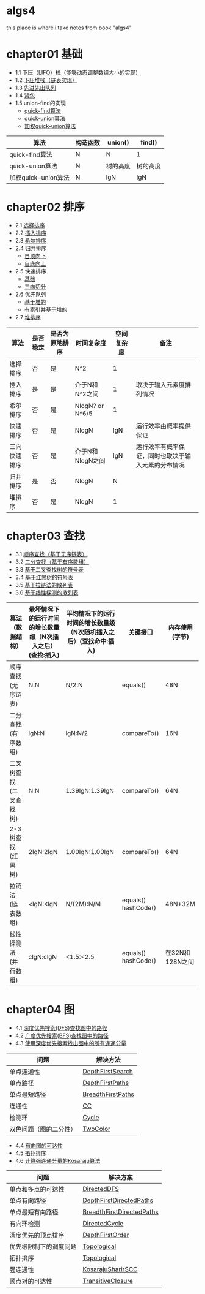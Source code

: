 # algs4
this place is where i take notes from book "algs4"

# chapter01 基础
* 1.1 [下压（LIFO）栈（能够动态调整数组大小的实现）](https://github.com/ejunjsh/algs4/blob/master/src/main/java/edu/princeton/cs/algs4/ResizingArrayStack.java)
* 1.2 [下压堆栈（链表实现）](https://github.com/ejunjsh/algs4/blob/master/src/main/java/edu/princeton/cs/algs4/Stack.java)
* 1.3 [先进先出队列](https://github.com/ejunjsh/algs4/blob/master/src/main/java/edu/princeton/cs/algs4/Queue.java)
* 1.4 [背包](https://github.com/ejunjsh/algs4/blob/master/src/main/java/edu/princeton/cs/algs4/Bag.java)
* 1.5 union-find的实现
    * [quick-find算法](https://github.com/ejunjsh/algs4/blob/master/src/main/java/edu/princeton/cs/algs4/QuickFindUF.java)
    * [quick-union算法](https://github.com/ejunjsh/algs4/blob/master/src/main/java/edu/princeton/cs/algs4/QuickUnionUF.java)
    * [加权quick-union算法](https://github.com/ejunjsh/algs4/blob/master/src/main/java/edu/princeton/cs/algs4/WeightedQuickUnionUF.java)


    
算法|构造函数|union()|find()
----|------|-------|-------
quick-find算法|N|N|1
quick-union算法|N|树的高度|树的高度
加权quick-union算法|N|lgN|lgN



# chapter02 排序
* 2.1 [选择排序](https://github.com/ejunjsh/algs4/blob/master/src/main/java/edu/princeton/cs/algs4/Selection.java)
* 2.2 [插入排序](https://github.com/ejunjsh/algs4/blob/master/src/main/java/edu/princeton/cs/algs4/Insertion.java)
* 2.3 [希尔排序](https://github.com/ejunjsh/algs4/blob/master/src/main/java/edu/princeton/cs/algs4/Shell.java)
* 2.4 归并排序
    * [自顶向下](https://github.com/ejunjsh/algs4/blob/master/src/main/java/edu/princeton/cs/algs4/Merge.java)
    * [自底向上](https://github.com/ejunjsh/algs4/blob/master/src/main/java/edu/princeton/cs/algs4/MergeBU.java)
* 2.5 快速排序
    * [基础](https://github.com/ejunjsh/algs4/blob/master/src/main/java/edu/princeton/cs/algs4/Quick.java)
    * [三向切分](https://github.com/ejunjsh/algs4/blob/master/src/main/java/edu/princeton/cs/algs4/Quick3way.java)
* 2.6 优先队列
    * [基于堆的](https://github.com/ejunjsh/algs4/blob/master/src/main/java/edu/princeton/cs/algs4/MaxPQ.java)
    * [有索引并基于堆的](https://github.com/ejunjsh/algs4/blob/master/src/main/java/edu/princeton/cs/algs4/IndexMaxPQ.java)
* 2.7 [堆排序](https://github.com/ejunjsh/algs4/blob/master/src/main/java/edu/princeton/cs/algs4/Heap.java)



算法|是否稳定|是否为原地排序|时间复杂度|空间复杂度|备注
---|-------|------------|-------|--------|-----
选择排序|否|是|N^2|1|
插入排序|是|是|介于N和N^2之间|1|取决于输入元素度排列情况
希尔排序|否|是|NlogN? or N^6/5|1|
快速排序|否|是|NlogN|lgN|运行效率由概率提供保证
三向快速排序|否|是|介于N和NlogN之间|lgN|运行效率有概率保证，同时也取决于输入元素的分布情况
归并排序|是|否|NlogN|N|
堆排序|否|是|NlogN|1|


# chapter03 查找
* 3.1 [顺序查找（基于无序链表）](https://github.com/ejunjsh/algs4/blob/master/src/main/java/edu/princeton/cs/algs4/SequentialSearchST.java)
* 3.2 [二分查找（基于有序数组）](https://github.com/ejunjsh/algs4/blob/master/src/main/java/edu/princeton/cs/algs4/BinarySearchST.java)
* 3.3 [基于二叉查找树的符号表](https://github.com/ejunjsh/algs4/blob/master/src/main/java/edu/princeton/cs/algs4/BST.java)
* 3.4 [基于红黑树的符号表](https://github.com/ejunjsh/algs4/blob/master/src/main/java/edu/princeton/cs/algs4/RedBlackBST.java)
* 3.5 [基于拉链法的散列表](https://github.com/ejunjsh/algs4/blob/master/src/main/java/edu/princeton/cs/algs4/SeparateChainingHashST.java)
* 3.6 [基于线性探测的散列表](https://github.com/ejunjsh/algs4/blob/master/src/main/java/edu/princeton/cs/algs4/LinearProbingHashST.java)


算法（数据结构）| 最坏情况下的运行时间的增长数量级（N次插入之后）(查找:插入)|平均情况下的运行时间的增长数量级（N次随机插入之后）(查找命中:插入)|关键接口|内存使用(字节)
-------------|---------------------|--------------------------|-----------------|---------
顺序查找(无序链表)|N:N |N/2:N| equals()|48N
二分查找(有序数组)|lgN:N|lgN:N/2|compareTo()|16N
二叉树查找(二叉查找树)|N:N|1.39lgN:1.39lgN|compareTo()|64N
2-3树查找(红黑树)|2lgN:2lgN|1.00lgN:1.00lgN|compareTo()|64N
拉链法(链表数组) |<lgN:<lgN|N/(2M):N/M |equals() hashCode()| 48N+32M
线性探测法(并行数组)|clgN:clgN| <1.5:<2.5|equals() hashCode()| 在32N和128N之间

# chapter04 图
* 4.1 [深度优先搜索(DFS)查找图中的路径](https://github.com/ejunjsh/algs4/blob/master/src/main/java/edu/princeton/cs/algs4/DepthFirstPaths.java)
* 4.2 [广度优先搜索(BFS)查找图中的路径](https://github.com/ejunjsh/algs4/blob/master/src/main/java/edu/princeton/cs/algs4/BreadthFirstPaths.java)
* 4.3 [使用深度优先搜索找出图中的所有连通分量](https://github.com/ejunjsh/algs4/blob/master/src/main/java/edu/princeton/cs/algs4/CC.java)

问题|解决方法
-----|--------
单点连通性|[DepthFirstSearch](https://github.com/ejunjsh/algs4/blob/master/src/main/java/edu/princeton/cs/algs4/DepthFirstSearch.java)
单点路径|[DepthFirstPaths](https://github.com/ejunjsh/algs4/blob/master/src/main/java/edu/princeton/cs/algs4/DepthFirstPaths.java)
单点最短路径|[BreadthFirstPaths](https://github.com/ejunjsh/algs4/blob/master/src/main/java/edu/princeton/cs/algs4/BreadthFirstPaths.java)
连通性|[CC](https://github.com/ejunjsh/algs4/blob/master/src/main/java/edu/princeton/cs/algs4/CC.java)
检测环|[Cycle](https://github.com/ejunjsh/algs4/blob/master/src/main/java/edu/princeton/cs/algs4/Cycle.java)
双色问题（图的二分性）|[TwoColor](https://github.com/ejunjsh/algs4/blob/master/src/main/java/edu/princeton/cs/algs4/TwoColor.java)

* 4.4 [有向图的可达性](https://github.com/ejunjsh/algs4/blob/master/src/main/java/edu/princeton/cs/algs4/DirectedDFS.java)
* 4.5 [拓扑排序](https://github.com/ejunjsh/algs4/blob/master/src/main/java/edu/princeton/cs/algs4/Topological.java)
* 4.6 [计算强连通分量的Kosaraju算法](https://github.com/ejunjsh/algs4/blob/master/src/main/java/edu/princeton/cs/algs4/KosarajuSharirSCC.java)

问题|解决方案
----|------
单点和多点的可达性|[DirectedDFS](https://github.com/ejunjsh/algs4/blob/master/src/main/java/edu/princeton/cs/algs4/DirectedDFS.java)
单点有向路径|[DepthFirstDirectedPaths](https://github.com/ejunjsh/algs4/blob/master/src/main/java/edu/princeton/cs/algs4/DepthFirstDirectedPaths.java)
单点最短有向路径|[BreadthFirstDirectedPaths](https://github.com/ejunjsh/algs4/blob/master/src/main/java/edu/princeton/cs/algs4/BreadthFirstDirectedPaths.java)
有向环检测|[DirectedCycle](https://github.com/ejunjsh/algs4/blob/master/src/main/java/edu/princeton/cs/algs4/DirectedCycle.java)
深度优先的顶点排序|[DepthFirstOrder](https://github.com/ejunjsh/algs4/blob/master/src/main/java/edu/princeton/cs/algs4/DepthFirstOrder.java)
优先级限制下的调度问题|[Topological](https://github.com/ejunjsh/algs4/blob/master/src/main/java/edu/princeton/cs/algs4/Topological.java)
拓扑排序|[Topological](https://github.com/ejunjsh/algs4/blob/master/src/main/java/edu/princeton/cs/algs4/Topological.java)
强连通性|[KosarajuSharirSCC](https://github.com/ejunjsh/algs4/blob/master/src/main/java/edu/princeton/cs/algs4/KosarajuSharirSCC.java)
顶点对的可达性|[TransitiveClosure](https://github.com/ejunjsh/algs4/blob/master/src/main/java/edu/princeton/cs/algs4/TransitiveClosure.java)